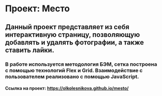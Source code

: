 # Проект: Место

## Данный проект представляет из себя интерактивную страницу, позволяющую добавлять и удалять фотографии, а также ставить лайки.

### В работе используется методология БЭМ, сетка построена с помощью технологий Flex и Grid. Взаимодействие с пользователем реализовано с помощью JavaScript.

#### Ссылка на проект: https://olkolesnikova.github.io/mesto/
